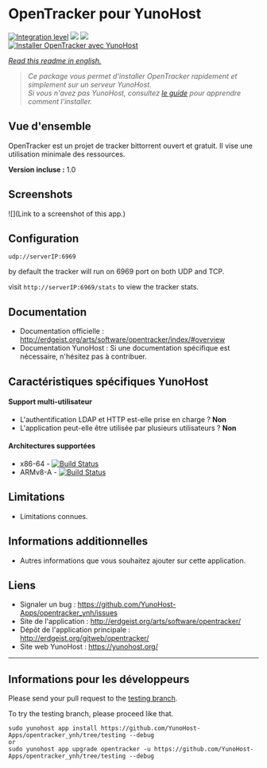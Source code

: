 # OpenTracker pour YunoHost

[![Integration level](https://dash.yunohost.org/integration/opentracker.svg)](https://dash.yunohost.org/appci/app/opentracker) ![](https://ci-apps.yunohost.org/ci/badges/opentracker.status.svg) ![](https://ci-apps.yunohost.org/ci/badges/opentracker.maintain.svg)  
[![Installer OpenTracker avec YunoHost](https://install-app.yunohost.org/install-with-yunohost.svg)](https://install-app.yunohost.org/?app=opentracker)

*[Read this readme in english.](./README.md)* 

> *Ce package vous permet d'installer OpenTracker rapidement et simplement sur un serveur YunoHost.  
Si vous n'avez pas YunoHost, consultez [le guide](https://yunohost.org/#/install) pour apprendre comment l'installer.*

## Vue d'ensemble
OpenTracker est un projet de tracker bittorrent ouvert et gratuit. Il vise une utilisation minimale des ressources.

**Version incluse :** 1.0

## Screenshots

![](Link to a screenshot of this app.)

## Configuration

`udp://serverIP:6969`

by default the tracker will run on 6969 port on both UDP and TCP.

visit `http://serverIP:6969/stats` to view the tracker stats.

## Documentation

 * Documentation officielle : http://erdgeist.org/arts/software/opentracker/index/#overview
 * Documentation YunoHost : Si une documentation spécifique est nécessaire, n'hésitez pas à contribuer.

## Caractéristiques spécifiques YunoHost

#### Support multi-utilisateur

* L'authentification LDAP et HTTP est-elle prise en charge ?  **Non**
* L'application peut-elle être utilisée par plusieurs utilisateurs ?  **Non**

#### Architectures supportées

* x86-64 - [![Build Status](https://ci-apps.yunohost.org/ci/logs/opentracker%20%28Apps%29.svg)](https://ci-apps.yunohost.org/ci/apps/opentracker/)
* ARMv8-A - [![Build Status](https://ci-apps-arm.yunohost.org/ci/logs/opentracker%20%28Apps%29.svg)](https://ci-apps-arm.yunohost.org/ci/apps/opentracker/)

## Limitations

* Limitations connues.

## Informations additionnelles

* Autres informations que vous souhaitez ajouter sur cette application.

## Liens

 * Signaler un bug : https://github.com/YunoHost-Apps/opentracker_ynh/issues
 * Site de l'application : http://erdgeist.org/arts/software/opentracker/
 * Dépôt de l'application principale : http://erdgeist.org/gitweb/opentracker/
 * Site web YunoHost : https://yunohost.org/

---

## Informations pour les développeurs

Please send your pull request to the [testing branch](https://github.com/YunoHost-Apps/opentracker_ynh/tree/testing).

To try the testing branch, please proceed like that.
```
sudo yunohost app install https://github.com/YunoHost-Apps/opentracker_ynh/tree/testing --debug
or
sudo yunohost app upgrade opentracker -u https://github.com/YunoHost-Apps/opentracker_ynh/tree/testing --debug
```
